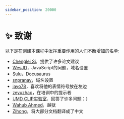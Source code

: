 ```yaml
---
sidebar_position: 20000
---
```


# ✨ 致谢

以下是在创建本课程中发挥重要作用的人们不断增加的名单:

- [Chenglei Si](https://noviscl.github.io)，提供了许多论文建议
- [WesJD](https://wesleysmith.dev)，JavaScript的问题，域名设置
- Sulu，Docusaurus
- [snpranav](https://twitter.com/snpranav)，域名设置
- [jayo78](https://github.com/jayo78)，喜欢将他的表情符号放在左边
- [zeyuzhao](https://github.com/Zeyuzhao)，在培训中的提示者
- [UMD CLIP实验室](https://wiki.umiacs.umd.edu/clip/index.php/Main_Page)，回答了许多问题：）
- [Wahub Ahmed](https://github.com/wahub-ahmed)，越狱
- [Zihong](https://github.com/1openwindow)，将大部分文档翻译成了中文